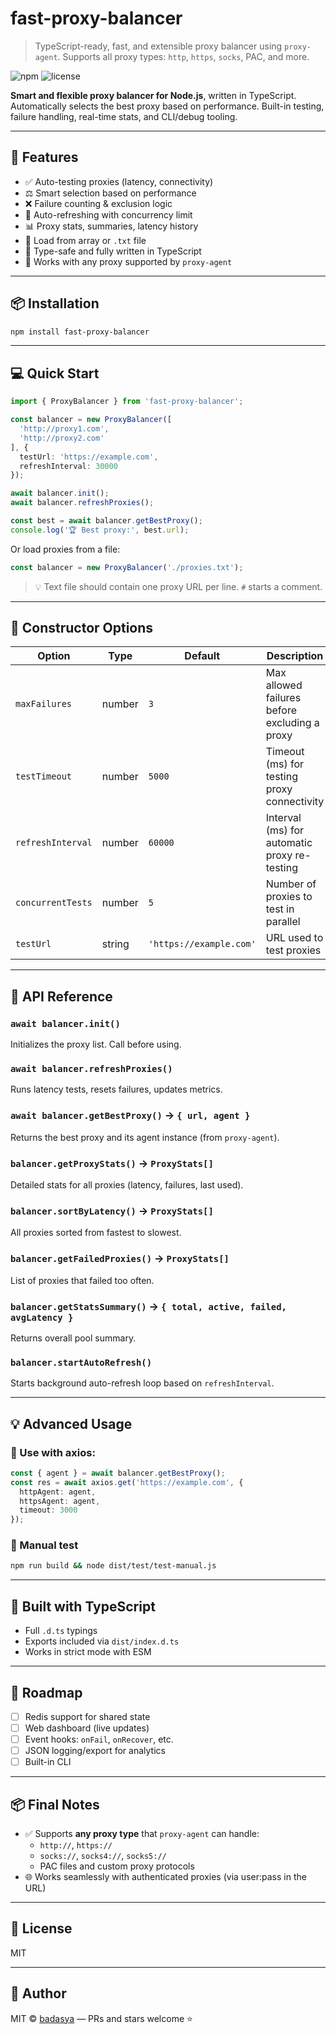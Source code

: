 # fast-proxy-balancer

> TypeScript-ready, fast, and extensible proxy balancer using `proxy-agent`. Supports all proxy types: `http`, `https`, `socks`, PAC, and more.

![npm](https://img.shields.io/npm/v/fast-proxy-balancer?color=blue)
![license](https://img.shields.io/github/license/0xbadasya/fast-proxy-balancer)

**Smart and flexible proxy balancer for Node.js**, written in TypeScript. Automatically selects the best proxy based on performance. Built-in testing, failure handling, real-time stats, and CLI/debug tooling.

---

## 🚀 Features

- ✅ Auto-testing proxies (latency, connectivity)
- ⚖️ Smart selection based on performance
- ❌ Failure counting & exclusion logic
- 🔁 Auto-refreshing with concurrency limit
- 📊 Proxy stats, summaries, latency history
- 📂 Load from array or `.txt` file
- 🧱 Type-safe and fully written in TypeScript
- 🔌 Works with any proxy supported by `proxy-agent`

---

## 📦 Installation

```bash
npm install fast-proxy-balancer
```

---

## 💻 Quick Start

```ts
import { ProxyBalancer } from 'fast-proxy-balancer';

const balancer = new ProxyBalancer([
  'http://proxy1.com',
  'http://proxy2.com'
], {
  testUrl: 'https://example.com',
  refreshInterval: 30000
});

await balancer.init();
await balancer.refreshProxies();

const best = await balancer.getBestProxy();
console.log('🏆 Best proxy:', best.url);
```

Or load proxies from a file:

```ts
const balancer = new ProxyBalancer('./proxies.txt');
```

> 💡 Text file should contain one proxy URL per line. `#` starts a comment.

---

## 🔧 Constructor Options

| Option            | Type     | Default              | Description                                          |
|-------------------|----------|----------------------|------------------------------------------------------|
| `maxFailures`     | number   | `3`                  | Max allowed failures before excluding a proxy        |
| `testTimeout`     | number   | `5000`               | Timeout (ms) for testing proxy connectivity          |
| `refreshInterval` | number   | `60000`              | Interval (ms) for automatic proxy re-testing         |
| `concurrentTests` | number   | `5`                  | Number of proxies to test in parallel                |
| `testUrl`         | string   | `'https://example.com'` | URL used to test proxies                         |

---

## 📘 API Reference

### `await balancer.init()`
Initializes the proxy list. Call before using.

### `await balancer.refreshProxies()`
Runs latency tests, resets failures, updates metrics.

### `await balancer.getBestProxy()` → `{ url, agent }`
Returns the best proxy and its agent instance (from `proxy-agent`).

### `balancer.getProxyStats()` → `ProxyStats[]`
Detailed stats for all proxies (latency, failures, last used).

### `balancer.sortByLatency()` → `ProxyStats[]`
All proxies sorted from fastest to slowest.

### `balancer.getFailedProxies()` → `ProxyStats[]`
List of proxies that failed too often.

### `balancer.getStatsSummary()` → `{ total, active, failed, avgLatency }`
Returns overall pool summary.

### `balancer.startAutoRefresh()`
Starts background auto-refresh loop based on `refreshInterval`.

---

## 💡 Advanced Usage

### 🧠 Use with axios:

```ts
const { agent } = await balancer.getBestProxy();
const res = await axios.get('https://example.com', {
  httpAgent: agent,
  httpsAgent: agent,
  timeout: 3000
});
```

### 🧪 Manual test

```bash
npm run build && node dist/test/test-manual.js
```

---


## 🧱 Built with TypeScript

- Full `.d.ts` typings
- Exports included via `dist/index.d.ts`
- Works in strict mode with ESM

---

## 🚧 Roadmap

- [ ] Redis support for shared state
- [ ] Web dashboard (live updates)
- [ ] Event hooks: `onFail`, `onRecover`, etc.
- [ ] JSON logging/export for analytics
- [ ] Built-in CLI

---

## 📦 Final Notes

- ✅ Supports **any proxy type** that `proxy-agent` can handle:
  - `http://`, `https://`
  - `socks://`, `socks4://`, `socks5://`
  - PAC files and custom proxy protocols
- 🌐 Works seamlessly with authenticated proxies (via user:pass in the URL)

---

## 📃 License

MIT

---

## 💪 Author

MIT © [badasya](https://github.com/0xbadasya) — PRs and stars welcome ⭐
